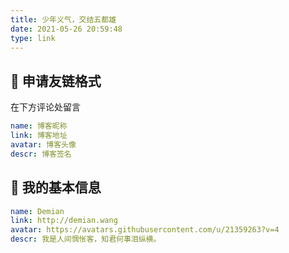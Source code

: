 ```yaml
---
title: 少年义气，交结五都雄
date: 2021-05-26 20:59:48
type: link
---
```


## 💖 申请友链格式

在下方评论处留言

```YAML
name: 博客昵称
link: 博客地址
avatar: 博客头像
descr: 博客签名
```

## 🦁 我的基本信息

```YAML
name: Demian
link: http://demian.wang
avatar: https://avatars.githubusercontent.com/u/21359263?v=4
descr: 我是人间惆怅客，知君何事泪纵横。
```
